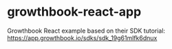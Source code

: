# growthbook-react-app
Growthbook React example based on their SDK tutorial: https://app.growthbook.io/sdks/sdk_19g61mlfk6dnux
